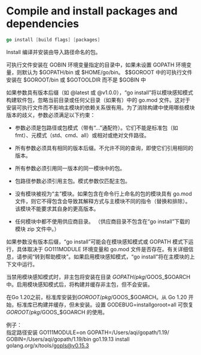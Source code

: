 # Compile and install packages and dependencies

```go
go install [build flags] [packages]
```

Install 编译并安装由导入路径命名的包。

可执行文件安装在 GOBIN 环境变量指定的目录中，如果未设置 GOPATH 环境变量，则默认为 \$GOPATH/bin 或 $HOME/go/bin。 $\$GOROOT 中的可执行文件安装在 \$GOROOT/bin 或 \$GOTOOLDIR 而不是 $GOBIN 中

如果参数具有版本后缀（如 @latest 或 @v1.0.0），“go install”将以模块感知模式构建软件包，忽略当前目录或任何父目录（如果有）中的 go.mod 文件。这对于安装可执行文件而不影响主模块的依赖关系很有用。为了消除构建中使用哪些模块版本的歧义，参数必须满足以下约束：

- 参数必须是包路径或包模式（带有“...”通配符）。它们不能是标准包（如 fmt）、元模式（std、cmd、all）或相对或绝对文件路径。

- 所有参数必须具有相同的版本后缀。不允许不同的查询，即使它们引用相同的版本。

- 所有参数必须引用同一版本的同一模块中的包。

- 包路径参数必须引用主包。模式参数仅匹配主包。

- 没有模块被视为“主”模块。如果包含在命令行上命名的包的模块具有 go.mod 文件，则它不得包含会导致其解释方式与主模块不同的指令（替换和排除）。该模块不能要求其自身的更高版本。

- 任何模块中都不使用供应商目录。 （供应商目录不包含在“go install”下载的模块 zip 文件中。）

如果参数没有版本后缀，“go install”可能会在模块感知模式或 GOPATH 模式下运行，具体取决于 GO111MODULE 环境变量和 go.mod 文件是否存在。有关详细信息，请参阅“转到帮助模块”。如果启用模块感知模式，“go install”将在主模块的上下文中运行。

当禁用模块感知模式时，非主包将安装在目录 $GOPATH/pkg/$GOOS_$GOARCH 中。启用模块感知模式后，将构建并缓存非主包，但不会安装。

在Go 1.20之前，标准库安装到$GOROOT/pkg/$GOOS_\$GOARCH。从 Go 1.20 开始，标准库已构建并缓存，但未安装。设置 GODEBUG=installgoroot=all 可恢复 $GOROOT/pkg/$GOOS_$GOARCH 的使用。   

例子：   
指定路径安装 GO111MODULE=on GOPATH=/Users/aqi/gopath/1.19/ GOBIN=/Users/aqi/gopath/1.19/bin go1.19.13 install golang.org/x/tools/gopls@v0.15.3
